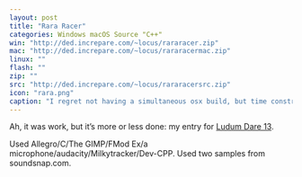 ```yaml
---
layout: post
title: "Rara Racer"
categories: Windows macOS Source "C++"
win: "http://ded.increpare.com/~locus/rararacer.zip"
mac: "http://ded.increpare.com/~locus/rararacermac.zip"
linux: ""
flash: ""
zip: ""
src: "http://ded.increpare.com/~locus/rararacersrc.zip"
icon: "rara.png"
caption: "I regret not having a simultaneous osx build, but time constraints did not allow for such indulgences ..."
---
```

Ah, it was work, but it’s more or less done: my entry for [Ludum Dare 13](http://www.ludumdare.com/compo/).

Used Allegro/C/The GIMP/FMod Ex/a microphone/audacity/Milkytracker/Dev-CPP. Used two samples from soundsnap.com.
	